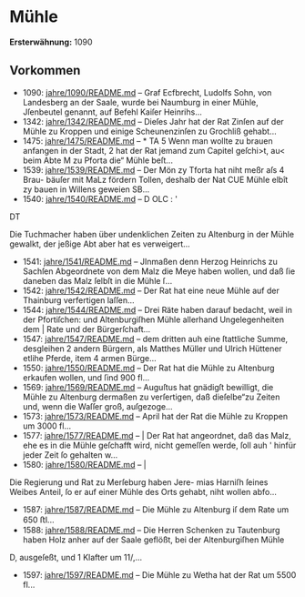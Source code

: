 # Mühle

**Ersterwähnung:** 1090

## Vorkommen
- 1090: [jahre/1090/README.md](../jahre/1090/README.md) – Graf Ecfbrecht, Ludolfs Sohn, von Landesberg an der
Saale, wurde bei Naumburg in einer Mühle, Jſenbeutel
genannt, auf Befehl Kaiſer Heinrihs...
- 1342: [jahre/1342/README.md](../jahre/1342/README.md) – Dieſes Jahr hat der Rat Zinſen auf der Mühle
zu Kroppen und einige Scheunenzinſen zu Grochliß gehabt...
- 1475: [jahre/1475/README.md](../jahre/1475/README.md) – * TA
5 Wenn man wollte zu brauen anfangen in der Stadt,
2 hat der Rat jemand zum Capitel geſchi>t, au< beim Abte
M zu Pforta die“ Mühle beſt...
- 1539: [jahre/1539/README.md](../jahre/1539/README.md) – Der Mön zy Tforta hat niht meßr aſs 4 Brau-
bäuſer mit MaLz fördern Tollen, deshalb der Nat CUE
Mühle elbît zy bauen in Willens geweien SB...
- 1540: [jahre/1540/README.md](../jahre/1540/README.md) – D OLC : '


DT

Die Tuchmacher haben über undenklichen Zeiten zu
Altenburg in der Mühle gewalkt, der jeßige Abt aber
hat es verweigert...
- 1541: [jahre/1541/README.md](../jahre/1541/README.md) – JInmaßen denn Herzog Heinrichs zu Sachſen Abgeordnete
von dem Malz die Meye haben wollen, und daß ſie
daneben das Malz ſelbſt in die Mühle ſ...
- 1542: [jahre/1542/README.md](../jahre/1542/README.md) – Der Rat hat eine neue Mühle auf der Thainburg
verfertigen laſſen...
- 1544: [jahre/1544/README.md](../jahre/1544/README.md) – Drei Räte haben darauf bedacht, weil in der Pfortiſchen:
und Altenburgiſhen Mühle allerhand Ungelegenheiten dem |
Rate und der Bürgerſchaft...
- 1547: [jahre/1547/README.md](../jahre/1547/README.md) – dem dritten auh eine ſtattliche Summe, desgleihen 2
andern Bürgern, als Matthes Müller und Ulrich Hüttener
etlihe Pferde, item 4 armen Bürge...
- 1550: [jahre/1550/README.md](../jahre/1550/README.md) – Der Rat hat die Mühle zu Altenburg erkaufen wollen,
und ſind 900 fl...
- 1569: [jahre/1569/README.md](../jahre/1569/README.md) – Auguſtus hat gnädigſt bewilligt, die Mühle zu
Altenburg dermaßen zu verſertigen, daß dieſelbe“zu Zeiten
und, wenn die Waſſer groß, auſgezoge...
- 1573: [jahre/1573/README.md](../jahre/1573/README.md) – April hat der Rat die Mühle zu Kroppen
um 3000 fl...
- 1577: [jahre/1577/README.md](../jahre/1577/README.md) – |
Der Rat hat angeordnet, daß das Malz, ehe es in
die Mühle geſchafft wird, nicht gemeſſen werde, ſoll auh '
hinfür jeder Zeit ſo gehalten w...
- 1580: [jahre/1580/README.md](../jahre/1580/README.md) – |

Die Regierung und Rat zu Merſeburg haben Jere-
mias Harniſh ſeines Weibes Anteil, ſo er auf einer
Mühle des Orts gehabt, niht wollen abfo...
- 1587: [jahre/1587/README.md](../jahre/1587/README.md) – Die Mühle zu Altenburg iſ dem Rate um 650 ﬅl...
- 1588: [jahre/1588/README.md](../jahre/1588/README.md) – Die Herren Schenken zu Tautenburg haben Holz anher
auf der Saale geflößt, bei der Altenburgiſhen Mühle

D, ausgeſeßt, und 1 Klafter um 11/,...
- 1597: [jahre/1597/README.md](../jahre/1597/README.md) – Die Mühle zu Wetha hat der Rat um 5500 fl...
